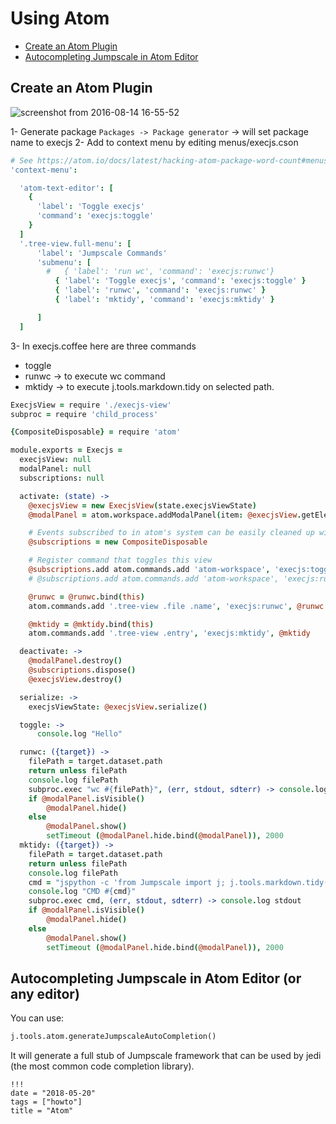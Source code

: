 # Using Atom

- [Create an Atom Plugin](#plugin)
- [Autocompleting Jumpscale in Atom Editor](#autocompletion)

<a id="plugin"></a>
## Create an Atom Plugin

![screenshot from 2016-08-14 16-55-52](https://cloud.githubusercontent.com/assets/64129/17649980/b095dbe0-6249-11e6-95ff-d6a6d8eddb17.png)

1- Generate package `Packages -> Package generator` -> will set package name to execjs
2- Add to context menu by editing menus/execjs.cson

```coffeescript
# See https://atom.io/docs/latest/hacking-atom-package-word-count#menus for more details
'context-menu':

  'atom-text-editor': [
    {
      'label': 'Toggle execjs'
      'command': 'execjs:toggle'
    }
  ]
  '.tree-view.full-menu': [
      'label': 'Jumpscale Commands'
      'submenu': [
        #   { 'label': 'run wc', 'command': 'execjs:runwc'}
          { 'label': 'Toggle execjs', 'command': 'execjs:toggle' }
          { 'label': 'runwc', 'command': 'execjs:runwc' }
          { 'label': 'mktidy', 'command': 'execjs:mktidy' }

      ]
  ]
```

3- In execjs.coffee
here are three commands
* toggle
* runwc -> to execute wc command
* mktidy -> to execute j.tools.markdown.tidy on selected path.

```coffeescript
ExecjsView = require './execjs-view'
subproc = require 'child_process'

{CompositeDisposable} = require 'atom'

module.exports = Execjs =
  execjsView: null
  modalPanel: null
  subscriptions: null

  activate: (state) ->
    @execjsView = new ExecjsView(state.execjsViewState)
    @modalPanel = atom.workspace.addModalPanel(item: @execjsView.getElement(), visible: false)

    # Events subscribed to in atom's system can be easily cleaned up with a CompositeDisposable
    @subscriptions = new CompositeDisposable

    # Register command that toggles this view
    @subscriptions.add atom.commands.add 'atom-workspace', 'execjs:toggle': => @toggle()
    # @subscriptions.add atom.commands.add 'atom-workspace', 'execjs:runwc' : => @runwc()

    @runwc = @runwc.bind(this)
    atom.commands.add '.tree-view .file .name', 'execjs:runwc', @runwc

    @mktidy = @mktidy.bind(this)
    atom.commands.add '.tree-view .entry', 'execjs:mktidy', @mktidy

  deactivate: ->
    @modalPanel.destroy()
    @subscriptions.dispose()
    @execjsView.destroy()

  serialize: ->
    execjsViewState: @execjsView.serialize()

  toggle: ->
      console.log "Hello"

  runwc: ({target}) ->
    filePath = target.dataset.path
    return unless filePath
    console.log filePath
    subproc.exec "wc #{filePath}", (err, stdout, sdterr) -> console.log stdout
    if @modalPanel.isVisible()
        @modalPanel.hide()
    else
        @modalPanel.show()
        setTimeout (@modalPanel.hide.bind(@modalPanel)), 2000
  mktidy: ({target}) ->
    filePath = target.dataset.path
    return unless filePath
    console.log filePath
    cmd = "jspython -c 'from Jumpscale import j; j.tools.markdown.tidy(\"#{filePath}\")'"
    console.log "CMD #{cmd}"
    subproc.exec cmd, (err, stdout, sdterr) -> console.log stdout
    if @modalPanel.isVisible()
        @modalPanel.hide()
    else
        @modalPanel.show()
        setTimeout (@modalPanel.hide.bind(@modalPanel)), 2000

```

<a id="autocompletion"></a>
## Autocompleting Jumpscale in Atom Editor (or any editor)

You can use:
```python
j.tools.atom.generateJumpscaleAutoCompletion()
```

It will generate a full stub of Jumpscale framework that can be used by jedi (the most common code completion library).
```
!!!
date = "2018-05-20"
tags = ["howto"]
title = "Atom"
```

